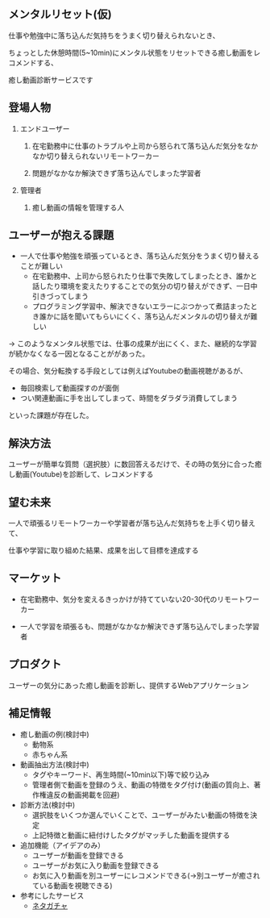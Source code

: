 ## メンタルリセット(仮)

仕事や勉強中に落ち込んだ気持ちをうまく切り替えられないとき、  

ちょっとした休憩時間(5~10min)にメンタル状態をリセットできる癒し動画をレコメンドする、

癒し動画診断サービスです

## 登場人物
1. エンドユーザー  
    1. 在宅勤務中に仕事のトラブルや上司から怒られて落ち込んだ気分をなかなか切り替えられないリモートワーカー  
    
    2. 問題がなかなか解決できず落ち込んでしまった学習者
  
2. 管理者
    1. 癒し動画の情報を管理する人


## ユーザーが抱える課題
* 一人で仕事や勉強を頑張っているとき、落ち込んだ気分をうまく切り替えることが難しい
  * 在宅勤務中、上司から怒られたり仕事で失敗してしまったとき、誰かと話したり環境を変えたりすることでの気分の切り替えができず、一日中引きづってしまう
  * プログラミング学習中、解決できないエラーにぶつかって煮詰まったとき誰かに話を聞いてもらいにくく、落ち込んだメンタルの切り替えが難しい

→ このようなメンタル状態では、仕事の成果が出にくく、また、継続的な学習が続かなくなる一因となることががあった。  

その場合、気分転換する手段としては例えばYoutubeの動画視聴があるが、  
  * 毎回検索して動画探すのが面倒
  * つい関連動画に手を出してしまって、時間をダラダラ消費してしまう
  
といった課題が存在した。

## 解決方法
  ユーザーが簡単な質問（選択肢）に数回答えるだけで、その時の気分に合った癒し動画(Youtube)を診断して、レコメンドする

## 望む未来
  一人で頑張るリモートワーカーや学習者が落ち込んだ気持ちを上手く切り替えて、
  
  仕事や学習に取り組めた結果、成果を出して目標を達成する


## マーケット
  * 在宅勤務中、気分を変えるきっかけが持てていない20-30代のリモートワーカー
 
  * 一人で学習を頑張るも、問題がなかなか解決できず落ち込んでしまった学習者

## プロダクト
  ユーザーの気分にあった癒し動画を診断し、提供するWebアプリケーション

## 補足情報
* 癒し動画の例(検討中)
  * 動物系
  * 赤ちゃん系  
* 動画抽出方法(検討中)
  * タグやキーワード、再生時間(~10min以下)等で絞り込み
  * 管理者側で動画を登録のうえ、動画の特徴をタグ付け(動画の質向上、著作権違反の動画掲載を回避)
* 診断方法(検討中)
  * 選択肢をいくつか選んでいくことで、ユーザーがみたい動画の特徴を決定
  * 上記特徴と動画に紐付けしたタグがマッチした動画を提供する
* 追加機能（アイデアのみ）
  * ユーザーが動画を登録できる
  * ユーザーがお気に入り動画を登録できる
  * お気に入り動画を別ユーザーにレコメンドできる(→別ユーザーが癒されている動画を視聴できる) 
* 参考にしたサービス
  * [ネタガチャ](https://netagacha.com/)

